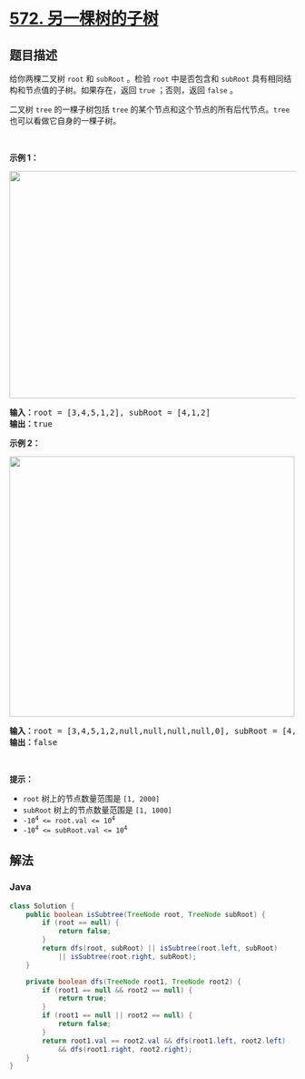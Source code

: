# [572. 另一棵树的子树](https://leetcode.cn/problems/subtree-of-another-tree)

## 题目描述

<div class="original__bRMd">
<div>
<p>给你两棵二叉树 <code>root</code> 和 <code>subRoot</code> 。检验 <code>root</code> 中是否包含和 <code>subRoot</code> 具有相同结构和节点值的子树。如果存在，返回 <code>true</code> ；否则，返回 <code>false</code> 。</p>

<p>二叉树 <code>tree</code> 的一棵子树包括 <code>tree</code> 的某个节点和这个节点的所有后代节点。<code>tree</code> 也可以看做它自身的一棵子树。</p>

<p> </p>

<p><strong>示例 1：</strong></p>
<img alt="" src="https://gcore.jsdelivr.net/gh/doocs/leetcode@main/solution/0500-0599/0572.Subtree%20of%20Another%20Tree/images/subtree1-tree.jpg" style="width: 532px; height: 400px;" />
<pre>
<strong>输入：</strong>root = [3,4,5,1,2], subRoot = [4,1,2]
<strong>输出：</strong>true
</pre>

<p><strong>示例 2：</strong></p>
<img alt="" src="https://gcore.jsdelivr.net/gh/doocs/leetcode@main/solution/0500-0599/0572.Subtree%20of%20Another%20Tree/images/subtree2-tree.jpg" style="width: 502px; height: 458px;" />
<pre>
<strong>输入：</strong>root = [3,4,5,1,2,null,null,null,null,0], subRoot = [4,1,2]
<strong>输出：</strong>false
</pre>

<p> </p>

<p><strong>提示：</strong></p>

<ul>
	<li><code>root</code> 树上的节点数量范围是 <code>[1, 2000]</code></li>
	<li><code>subRoot</code> 树上的节点数量范围是 <code>[1, 1000]</code></li>
	<li><code>-10<sup>4</sup> <= root.val <= 10<sup>4</sup></code></li>
	<li><code>-10<sup>4</sup> <= subRoot.val <= 10<sup>4</sup></code></li>
</ul>
</div>
</div>

## 解法

### **Java**

```java
class Solution {
    public boolean isSubtree(TreeNode root, TreeNode subRoot) {
        if (root == null) {
            return false;
        }
        return dfs(root, subRoot) || isSubtree(root.left, subRoot)
            || isSubtree(root.right, subRoot);
    }

    private boolean dfs(TreeNode root1, TreeNode root2) {
        if (root1 == null && root2 == null) {
            return true;
        }
        if (root1 == null || root2 == null) {
            return false;
        }
        return root1.val == root2.val && dfs(root1.left, root2.left)
            && dfs(root1.right, root2.right);
    }
}
```
